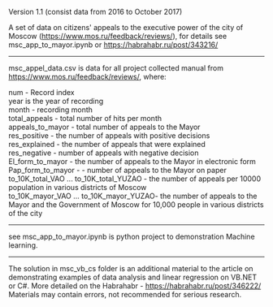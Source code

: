 Version 1.1 (consist data from 2016 to October 2017)

A set of data on citizens' appeals to the executive power of the city of Moscow (https://www.mos.ru/feedback/reviews/),
for details see msc_app_to_mayor.ipynb or https://habrahabr.ru/post/343216/

____________________________________________________________________________________________________________
msc_appel_data.csv is data for all project collected manual from  https://www.mos.ru/feedback/reviews/, where:  

num - Record index  
year is the year of recording  
month - recording month  
total_appeals - total number of hits per month  
appeals_to_mayor - total number of appeals to the Mayor  
res_positive - the number of appeals with positive decisions  
res_explained - the number of appeals that were explained  
res_negative - number of appeals with negative decision  
El_form_to_mayor - the number of appeals to the Mayor in electronic form  
Pap_form_to_mayor - - number of appeals to the Mayor on paper  
 to_10K_total_VAO ... to_10K_total_YUZAO - the number of appeals per 10000 population in various districts of Moscow  
to_10K_mayor_VAO ... to_10K_mayor_YUZAO- the number of appeals to the Mayor and the Government of Moscow for 10,000 people in various districts of the city  

__________________________________________________________________________________  

see msc_app_to_mayor.ipynb is python project to demonstration Machine learning.  
__________________________________________________________________________________  

The  solution  in msc_vb_cs folder is an additional material to the article on
demonstrating examples of data analysis and linear regression on VB.NET or C#. 
More detailed on the Habrahabr - https://habrahabr.ru/post/346222/ 
Materials may contain errors, not recommended for serious research.
